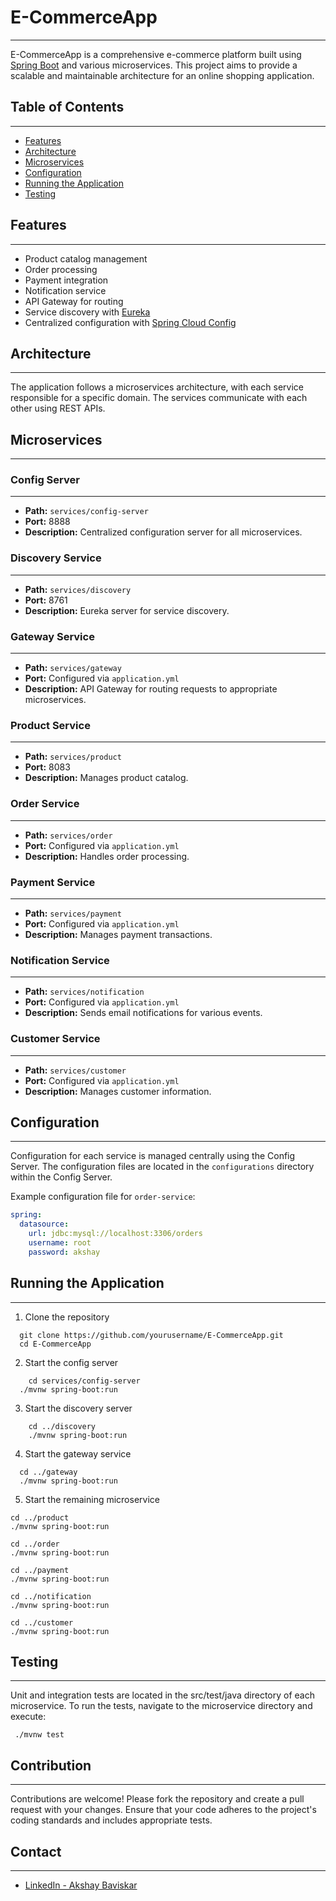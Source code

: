 # E-CommerceApp
___
E-CommerceApp is a comprehensive e-commerce platform built using [Spring Boot](https://spring.io/projects/spring-boot) and various microservices. This project aims to provide a scalable and maintainable architecture for an online shopping application.

## Table of Contents
___

- [Features](#features)
- [Architecture](#architecture)
- [Microservices](#microservices)
- [Configuration](#configuration)
- [Running the Application](#running-the-application)
- [Testing](#testing)

## Features
___

- Product catalog management
- Order processing
- Payment integration
- Notification service
- API Gateway for routing
- Service discovery with [Eureka](https://www.google.com/search?q=eureka+service+discovery)
- Centralized configuration with [Spring Cloud Config](https://spring.io/projects/spring-cloud-config)

## Architecture
___

The application follows a microservices architecture, with each service responsible for a specific domain. The services communicate with each other using REST APIs.

## Microservices
___

### Config Server
___
- **Path:** `services/config-server`
- **Port:** 8888
- **Description:** Centralized configuration server for all microservices.

### Discovery Service
___
- **Path:** `services/discovery`
- **Port:** 8761
- **Description:** Eureka server for service discovery.

### Gateway Service
___
- **Path:** `services/gateway`
- **Port:** Configured via `application.yml`
- **Description:** API Gateway for routing requests to appropriate microservices.

### Product Service
___
- **Path:** `services/product`
- **Port:** 8083
- **Description:** Manages product catalog.

### Order Service
___
- **Path:** `services/order`
- **Port:** Configured via `application.yml`
- **Description:** Handles order processing.

### Payment Service
___
- **Path:** `services/payment`
- **Port:** Configured via `application.yml`
- **Description:** Manages payment transactions.

### Notification Service
___
- **Path:** `services/notification`
- **Port:** Configured via `application.yml`
- **Description:** Sends email notifications for various events.

### Customer Service
___
- **Path:** `services/customer`
- **Port:** Configured via `application.yml`
- **Description:** Manages customer information.

## Configuration
___

Configuration for each service is managed centrally using the Config Server. The configuration files are located in the `configurations` directory within the Config Server.

Example configuration file for `order-service`:
```yaml
spring:
  datasource:
    url: jdbc:mysql://localhost:3306/orders
    username: root
    password: akshay
```

## Running the Application
___

1. Clone the repository
```shell
  git clone https://github.com/yourusername/E-CommerceApp.git
  cd E-CommerceApp
```
2. Start the config server
```shell
    cd services/config-server
  ./mvnw spring-boot:run
```
3. Start the discovery server
```shell
    cd ../discovery
    ./mvnw spring-boot:run
```
4. Start the gateway service
```shell
  cd ../gateway
  ./mvnw spring-boot:run
```
5. Start the remaining microservice
```shell
cd ../product
./mvnw spring-boot:run

cd ../order
./mvnw spring-boot:run

cd ../payment
./mvnw spring-boot:run

cd ../notification
./mvnw spring-boot:run

cd ../customer
./mvnw spring-boot:run
```

## Testing
___
Unit and integration tests are located in the src/test/java directory of each microservice. To run the tests, navigate to the microservice directory and execute:
```shell
 ./mvnw test
```

## Contribution
___
Contributions are welcome! Please fork the repository and create a pull request with your changes. Ensure that your code adheres to the project's coding standards and includes appropriate tests.

## Contact
___
- [LinkedIn - Akshay Baviskar](www.linkedin.com/in/akshay-baviskar-connect)

